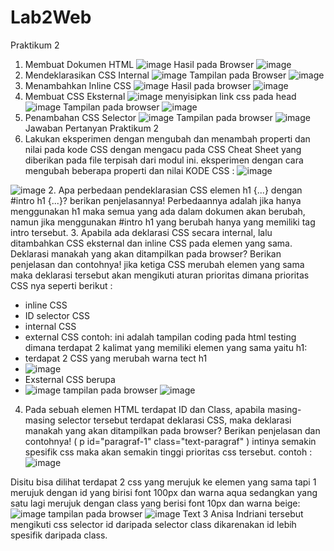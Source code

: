 # Lab2Web
Praktikum 2
1. Membuat Dokumen HTML
![image](https://user-images.githubusercontent.com/101643559/159711222-ad634724-1f80-4ebf-8a07-8b5ceefb1b6a.png)
Hasil pada Browser
![image](https://user-images.githubusercontent.com/101643559/159709308-1d6fc266-0494-4c7e-9a06-fcb8591b88c6.png)
2. Mendeklarasikan CSS Internal
![image](https://user-images.githubusercontent.com/101643559/159710605-f60ff98b-7bf2-4efa-a683-38178556d91e.png)
Tampilan pada Browser
![image](https://user-images.githubusercontent.com/101643559/159711776-48e2d848-552c-416d-b36a-4938ecd78b36.png)
3. Menambahkan Inline CSS 
![image](https://user-images.githubusercontent.com/101643559/159712274-5b989cd8-37a0-404b-9670-58207b158a5a.png)
Hasil pada browser
![image](https://user-images.githubusercontent.com/101643559/159712522-c6b1e938-d41d-4e2e-910e-408f1d44f5ba.png)
4. Membuat CSS Eksternal
![image](https://user-images.githubusercontent.com/101643559/159713441-a10d1959-3144-4095-abe5-846890355472.png)
menyisipkan link css pada head
![image](https://user-images.githubusercontent.com/101643559/159713560-10a152c0-701c-4593-9637-4fad43b6bdec.png)
Tampilan pada browser
![image](https://user-images.githubusercontent.com/101643559/159713691-5f86e4ae-629f-4616-a98e-473594741a45.png)
5. Penambahan CSS Selector
![image](https://user-images.githubusercontent.com/101643559/159715882-7c7a7468-2799-4744-a4dd-c4cce24b7541.png)
Tampilan pada browser 
![image](https://user-images.githubusercontent.com/101643559/159715994-2138e657-bad8-4574-a53f-4e64187f2265.png)
Jawaban Pertanyan Praktikum 2
1. Lakukan eksperimen dengan mengubah dan menambah properti dan nilai pada kode CSS dengan mengacu pada CSS Cheat Sheet yang diberikan pada file terpisah dari modul ini.
eksperimen dengan cara mengubah beberapa properti dan nilai KODE CSS :
![image](https://user-images.githubusercontent.com/101643559/159720236-8f9d3395-c69b-47a0-8450-56860b6a49ea.png)

![image](https://user-images.githubusercontent.com/101643559/159720164-1a36ae82-fa3a-4bf6-8e07-9bd04e8271ee.png)
2. Apa perbedaan pendeklarasian CSS elemen h1 {...} dengan #intro h1 {...}? berikan penjelasannya!
Perbedaannya adalah jika hanya menggunakan h1 maka semua yang ada dalam dokumen akan berubah, namun jika menggunakan #intro h1 yang berubah hanya yang memiliki tag intro tersebut.
3. Apabila ada deklarasi CSS secara internal, lalu ditambahkan CSS eksternal dan inline CSS pada elemen yang sama. Deklarasi manakah yang akan ditampilkan pada browser? Berikan penjelasan dan contohnya!
jika ketiga CSS merubah elemen yang sama maka deklarasi tersebut akan mengikuti aturan prioritas dimana prioritas CSS nya seperti berikut :
- inline CSS
- ID selector CSS
- internal CSS
- external CSS
contoh: ini adalah tampilan coding pada html testing dimana terdapat 2 kalimat yang memiliki elemen yang sama yaitu h1:
- terdapat 2 CSS yang merubah warna tect h1
- ![image](https://user-images.githubusercontent.com/101643559/159723777-16f03c93-1284-46e0-9a16-e0d04ad3248c.png)
- Exsternal CSS berupa 
- ![image](https://user-images.githubusercontent.com/101643559/159724812-7bceec44-ec4f-40d0-889d-1f4887cb14e8.png)
tampilan pada browser 
![image](https://user-images.githubusercontent.com/101643559/159724813-efba9bf5-e87b-47c1-acf8-aca241cca117.png)
4. Pada sebuah elemen HTML terdapat ID dan Class, apabila masing-masing selector tersebut terdapat deklarasi CSS, maka deklarasi manakah yang akan ditampilkan pada browser? Berikan penjelasan dan contohnya! ( p id="paragraf-1" class="text-paragraf" )
intinya semakin spesifik css  maka akan semakin tinggi prioritas css tersebut.
contoh :
![image](https://user-images.githubusercontent.com/101643559/159727828-53dc347b-12d2-44e8-8c8b-bec9361972ac.png)

Disitu bisa dilihat terdapat 2 css yang merujuk ke elemen yang sama tapi 1 merujuk dengan id yang birisi font 100px dan warna aqua sedangkan yang satu lagi merujuk dengan class yang berisi font 10px dan warna beige:
![image](https://user-images.githubusercontent.com/101643559/159727923-5fcee6ab-46bf-4dc2-bc65-3c08af625317.png)
tampilan pada browser 
![image](https://user-images.githubusercontent.com/101643559/159728291-4b5c8820-eeaf-4386-958c-2933e3569eca.png)
Text 3 Anisa Indriani tersebut mengikuti css selector id daripada selector class dikarenakan id lebih spesifik daripada class.

